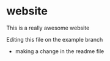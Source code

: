 # website

This is a really awesome website

Editing this file on the example branch

* making a change in the readme file
